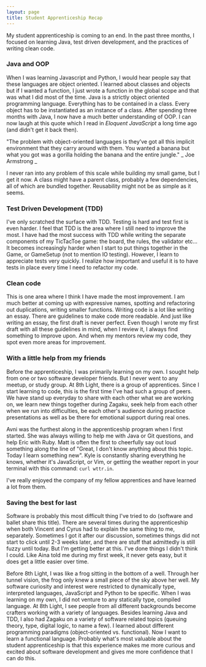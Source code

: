 ```yaml
---
layout: page
title: Student Apprenticeship Recap
---
```


My student apprenticeship is coming to an end. In the past three months, I focused on learning Java, test driven development, and the practices of writing clean code.


### Java and OOP
When I was learning Javascript and Python, I would hear people say that these languages are object oriented. 
I learned about classes and objects but if I wanted a function, I just wrote a function in the global scope and that was what I did most of the time.
Java is a strictly object oriented programming language. Everything has to be contained in a class. Every object has to be instantiated as an instance of a class. After spending three months with Java, I now have a much better understanding of OOP. 
I can now laugh at this quote which I read in _Eloquent JavaScript_ a long time ago (and didn't get it back then).

"The problem with object-oriented languages is they’ve got all this implicit environment that they carry around with them. 
You wanted a banana but what you got was a gorilla holding the banana and the entire jungle." _ Joe Armstrong _

I never ran into any problem of this scale while building my small game, but I get it now.
A class might have a parent class, probably a few dependencies, all of which are bundled together. Reusability might not be as simple as it seems.


### Test Driven Development (TDD)
I've only scratched the surface with TDD. Testing is hard and test first is even harder. I feel that TDD is the area where I still need to improve the most. 
I have had the most success with TDD while writing the separate components of my TicTacToe game: the board, the rules, the validator etc... 
It becomes increasingly harder when I start to put things together in the Game, or GameSetup (not to mention IO testing). 
However, I learn to appreciate tests very quickly. I realize how important and useful it is to have tests in place every time I need to refactor my code.


### Clean code
This is one area where I think I have made the most improvement. 
I am much better at coming up with expressive names, spotting and refactoring out duplications, writing smaller functions.
Writing code is a lot like writing an essay. There are guidelines to make code more readable.
And just like writing an essay, the first draft is never perfect. Even though I wrote my first draft with all these guidelines in mind, 
when I review it, I always find something to improve upon. And when my mentors review my code, they spot even more areas for improvement. 


### With a little help from my friends
Before the apprenticeship, I was primarily learning on my own. I sought help from one or two software developer friends. But I never went to any meetup, or study group.
At 8th Light, there is a group of apprentices. Since I start learning to code, this is the first time I've had such a group of peers. 
We have stand up everyday to share with each other what we are working on, we learn new things together during Zagaku, seek help from each other when we run into difficulties, 
be each other's audience during practice presentations as well as be there for emotional support during real ones.

Avni was the furthest along in the apprenticeship program when I first started. She was always willing to help me with Java or Git questions, and help Eric with Ruby.
Matt is often the first to cheerfully say out loud something along the line of "Great, I don't know anything about this topic. Today I learn something new". 
Kyle is constantly sharing everything he knows, whether it's JavaScript, or Vim, or getting the weather report in your terminal with this command: `curl wttr.in`. 

I've really enjoyed the company of my fellow apprentices and have learned a lot from them. 


### Saving the best for last
Software is probably this most difficult thing I've tried to do (software and ballet share this title).
There are several times during the apprenticeship when both Vincent and Cyrus had to explain the same thing to me, separately. 
Sometimes I got it after our discussion, sometimes things did not start to click until 2-3 weeks later, and there are stuff that admittedly is still fuzzy until today.
But I'm getting better at this. I've done things I didn't think I could. Like Aina told me during my first week, it never gets easy, but it does get a little easier over time.

Before 8th Light, I was like a frog sitting in the bottom of a well. Through her tunnel vision, the frog only knew a small piece of the sky above her well.
My software curiosity and interest were restricted to dynamically type, interpreted languages, JavaScript and Python to be specific.
When I was learning on my own, I did not venture to any statically type, compiled language.
At 8th Light, I see people from all different backgrounds become crafters working with a variety of languages. 
Besides learning Java and TDD, I also had Zagaku on a variety of software related topics (queuing theory, type, digital logic, to name a few).
I learned about different programming paradigms (object-oriented vs. functional). Now I want to learn a functional language. 
Probably what's most valuable about the student apprenticeship is that this experience makes me more curious and excited about software development and gives me more confidence that I can do this. 

